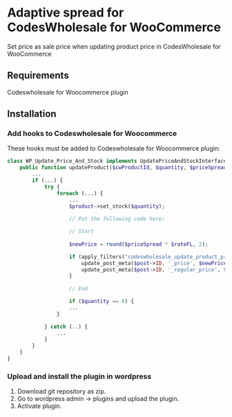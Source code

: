 # Adaptive spread for CodesWholesale for WooCommerce
Set price as sale price when updating product price in CodesWholesale for WooCommerce

## Requirements
Codeswholesale for Woocommerce plugin

## Installation
### Add hooks to Codeswholesale for Woocommerce
These hooks must be added to Codeswholesale for Woocommerce plugin:

```php
class WP_Update_Price_And_Stock implements UpdatePriceAndStockInterface {
    public function updateProduct($cwProductId, $quantity, $priceSpread) {
        ...
        if (...) {
            try {
                foreach (...) {
                    ...
                    $product->set_stock($quantity);
                    
                    // Put the following code here:

                    // Start
                    
                    $newPrice = round($priceSpread * $rateFL, 2);

                    if (apply_filters("codeswholesale_update_product_price", true, $post->ID, $newPrice)) {
                        update_post_meta($post->ID, '_price', $newPrice);
                        update_post_meta($post->ID, '_regular_price', $newPrice);
                    }
                    
                    // End

                    if ($quantity == 0) {
                    ...
                }

            } catch (..) {
                ...
            }
        }
    }
}

```

### Upload and install the plugin in wordpress
1. Download git repository as zip.
2. Go to wordpress admin -> plugins and upload the plugin.
3. Activate plugin.